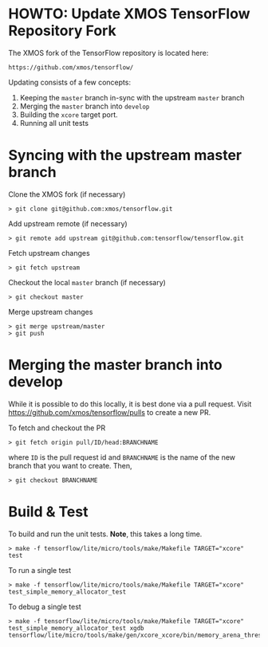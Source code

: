 # HOWTO: Update XMOS TensorFlow Repository Fork

The XMOS fork of the TensorFlow repository is located here:

    https://github.com/xmos/tensorflow/

Updating consists of a few concepts:

1. Keeping the `master` branch in-sync with the upstream `master` branch
2. Merging the `master` branch into `develop`
3. Building the `xcore` target port.
4. Running all unit tests

# Syncing with the upstream master branch

Clone the XMOS fork (if necessary)

    > git clone git@github.com:xmos/tensorflow.git

Add upstream remote (if necessary)

    > git remote add upstream git@github.com:tensorflow/tensorflow.git

Fetch upstream changes

    > git fetch upstream

Checkout the local `master` branch (if necessary)

    > git checkout master

Merge upstream changes

    > git merge upstream/master
    > git push

# Merging the master branch into develop

While it is possible to do this locally, it is best done via a pull request.  Visit https://github.com/xmos/tensorflow/pulls to create a new PR.

To fetch and checkout the PR

    > git fetch origin pull/ID/head:BRANCHNAME

where `ID` is the pull request id and `BRANCHNAME` is the name of the new branch that you want to create. Then,

    > git checkout BRANCHNAME

# Build & Test

To build and run the unit tests.  **Note**, this takes a long time.

    > make -f tensorflow/lite/micro/tools/make/Makefile TARGET="xcore" test
    
To run a single test

    > make -f tensorflow/lite/micro/tools/make/Makefile TARGET="xcore" test_simple_memory_allocator_test

To debug a single test

    > make -f tensorflow/lite/micro/tools/make/Makefile TARGET="xcore" test_simple_memory_allocator_test xgdb tensorflow/lite/micro/tools/make/gen/xcore_xcore/bin/memory_arena_threshold_test

